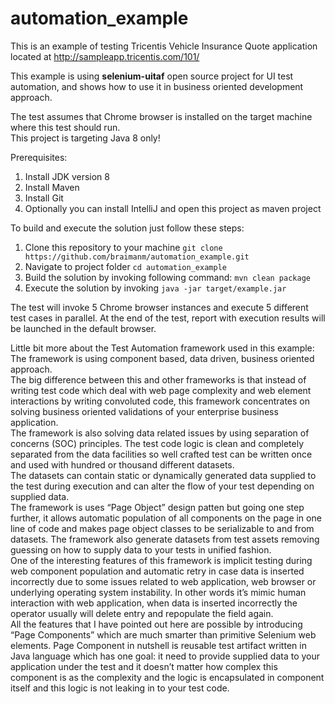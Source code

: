 # automation_example
This is an example of testing Tricentis Vehicle Insurance Quote application located at http://sampleapp.tricentis.com/101/

This example is using **selenium-uitaf** open source project for UI test automation, 
and shows how to use it in business oriented development approach.

The test assumes that Chrome browser is installed on the target machine where this test should run.
<br>This project is targeting Java 8 only!

Prerequisites:
1) Install JDK version 8
2) Install Maven
3) Install Git
4) Optionally you can install IntelliJ and open this project as maven project

To build and execute the solution just follow these steps:
1)	Clone this repository to your machine `git clone https://github.com/braimanm/automation_example.git`
2)	Navigate to project folder `cd automation_example`
3)	Build the solution by invoking following command:  `mvn clean package`
4)	Execute the solution by invoking `java -jar target/example.jar`

The test will invoke 5 Chrome browser instances and execute 5 different test cases in parallel.
At the end of the test, report with execution results will be launched in the default browser.

Little bit more about the Test Automation framework used in this example:<br>
The framework is using component based, data driven, business oriented approach. <br>
The big difference between this and other frameworks is that instead of writing test code which deal with web page complexity and web element interactions by writing convoluted code, this framework concentrates on solving business oriented validations of your enterprise business application. <br>
The framework is also solving data related issues by using separation of concerns (SOC) principles. The test code logic is clean and completely separated from the data facilities so well crafted test can be written once and used with hundred or thousand different datasets. <br>
The datasets can contain static or dynamically generated data supplied to the test during execution and can alter the flow of your test depending on supplied data.<br>
The framework is uses “Page Object” design patten but going one step further, it allows automatic population of all components on the page in one line of code and makes page object classes to be serializable to and from datasets. The framework also generate datasets from test assets removing guessing on how to supply data to your tests in unified fashion.<br>
One of the interesting features of this framework is implicit testing during web component population and automatic retry in case data is inserted incorrectly due to some issues related to web application, web browser or underlying operating system instability. In other words it’s mimic human interaction with web application, when data is inserted incorrectly the operator usually will delete entry and repopulate the field again.<br>
All the features that I have pointed out here are possible by introducing “Page Components” which are much smarter than primitive Selenium web elements. Page Component in nutshell is reusable test artifact written in Java language which has one goal: it need to provide supplied data to your application under the test and it doesn’t matter how complex this component is as the complexity and the logic is encapsulated in component itself and this logic is not leaking in to your test code. 
